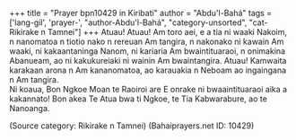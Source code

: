 +++
title = "Prayer bpn10429 in Kiribati"
author = "Abdu'l-Bahá"
tags = ['lang-gil', 'prayer-', "author-Abdu'l-Bahá", "category-unsorted", "cat-Rikirake n Tamnei"]
+++
Atuau!  Atuau!  Am toro aei, e a tia ni waaki Nakoim, n nanomatoa n tiotio nako n rereuan Am tangira, n nakonako ni kawain Am waaki, ni kakaantaninga Nanom, ni kariaria Am bwaintituaraoi, n onimakina Abanueam, ao ni kakukureiaki ni wainin Am bwaintangira.  Atuau!  Kamwaita karakaan arona n Am kananomatoa, ao karauakia n Neboam ao ingaingana n Am tangira.  
Ni koaua, Bon Ngkoe Moan te Raoiroi are E onrake ni bwaaintituaraoi aika a kakannato!  Bon akea Te Atua bwa ti Ngkoe, te Tia Kabwarabure, ao te Nanoanga.

(Source category: Rikirake n Tamnei)
(Bahaiprayers.net ID: 10429)
